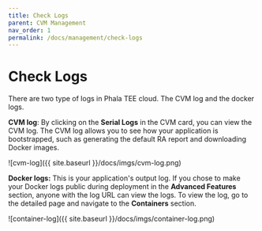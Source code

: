 ```yaml
---
title: Check Logs
parent: CVM Management
nav_order: 1
permalink: /docs/management/check-logs
---
```


# Check Logs

There are two type of logs in Phala TEE cloud. The CVM log and the docker logs.

**CVM log**: By clicking on the **Serial Logs** in the CVM card, you can view the CVM log. The CVM log allows you to see how your application is bootstrapped, such as generating the default RA report and downloading Docker images.

![cvm-log]({{ site.baseurl }}/docs/imgs/cvm-log.png)

**Docker logs:** This is your application's output log. If you chose to make your Docker logs public during deployment in the **Advanced Features** section, anyone with the log URL can view the logs. To view the log, go to the detailed page and navigate to the **Containers** section.

![container-log]({{ site.baseurl }}/docs/imgs/container-log.png)